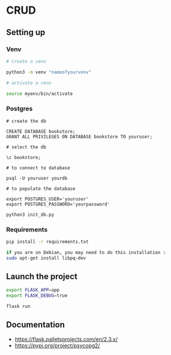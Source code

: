 # CRUD

## Setting up

### Venv

```bash
# create a venv

python3 -m venv "nameofyourvenv"

# activate a venv

source myenv/bin/activate
```

### Postgres

```psql
# create the db

CREATE DATABASE bookstore;
GRANT ALL PRIVILEGES ON DATABASE bookstore TO youruser;

# select the db

\c bookstore;

# to connect to database

psql -U youruser yourdb

# to populate the database 

export POSTGRES_USER='youruser'
export POSTGRES_PASSWORD='yourpassword'

python3 init_db.py
```

### Requirements

```bash
pip install -r requirements.txt

if you are on Debian, you may need to do this installation :
sudo apt-get install libpq-dev
```

## Launch the project
```bash
export FLASK_APP=app
export FLASK_DEBUG=true

flask run
```

## Documentation

- https://flask.palletsprojects.com/en/2.3.x/
- https://pypi.org/project/psycopg2/